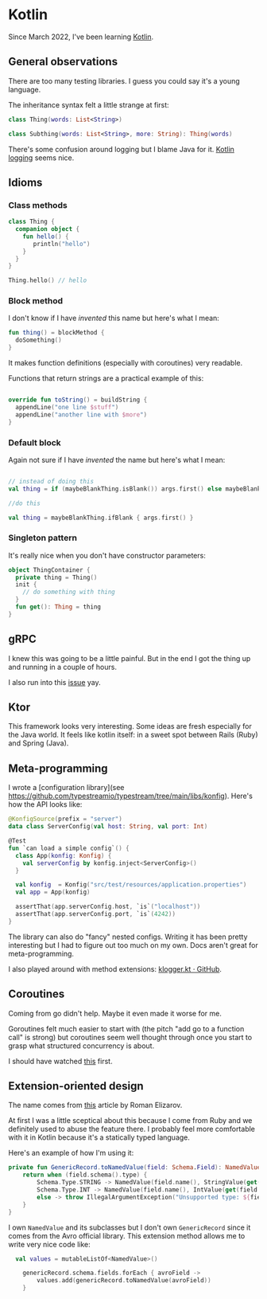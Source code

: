 # Kotlin

Since March 2022, I've been learning [Kotlin](https://kotlinlang.org).

## General observations

There are too many testing libraries. I guess you could say it's a young language.

The inheritance syntax felt a little strange at first:

```kotlin
class Thing(words: List<String>)

class Subthing(words: List<String>, more: String): Thing(words)
```

There's some confusion around logging but I blame Java for it. [Kotlin
logging](https://github.com/MicroUtils/kotlin-logging) seems nice.

## Idioms

### Class methods

```kotlin
class Thing {
  companion object {
    fun hello() {
       println("hello")
    }
  }
}

Thing.hello() // hello
```

### Block method

I don't know if I have _invented_ this name but here's what I mean:

```kotlin
fun thing() = blockMethod {
  doSomething()
}
```

It makes function definitions (especially with coroutines) very readable.

Functions that return strings are a practical example of this:

```kotlin

override fun toString() = buildString {
  appendLine("one line $stuff")
  appendLine("another line with $more")
}
```

### Default block

Again not sure if I have _invented_ the name but here's what I mean:

```kotlin

// instead of doing this
val thing = if (maybeBlankThing.isBlank()) args.first() else maybeBlankThing

//do this

val thing = maybeBlankThing.ifBlank { args.first() }
```

### Singleton pattern

It's really nice when you don't have constructor parameters:

```kotlin
object ThingContainer {
  private thing = Thing()
  init {
    // do something with thing
  }
  fun get(): Thing = thing
}
```

## gRPC

I knew this was going to be a little painful. But in the end I got the thing up
and running in a couple of hours.

I also run into this [issue](https://github.com/grpc/grpc-java/issues/8981) yay.

## Ktor

This framework looks very interesting. Some ideas are fresh especially for the
Java world. It feels like kotlin itself: in a sweet spot between Rails (Ruby)
and Spring (Java).

## Meta-programming

I wrote a [configuration library](see
https://github.com/typestreamio/typestream/tree/main/libs/konfig). Here's how
the API looks like:

```kotlin
@KonfigSource(prefix = "server")
data class ServerConfig(val host: String, val port: Int)

@Test
fun `can load a simple config`() {
  class App(konfig: Konfig) {
    val serverConfig by konfig.inject<ServerConfig>()
  }

  val konfig  = Konfig("src/test/resources/application.properties")
  val app = App(konfig)

  assertThat(app.serverConfig.host, `is`("localhost"))
  assertThat(app.serverConfig.port, `is`(4242))
}
```

The library can also do "fancy" nested configs. Writing it has been pretty
interesting but I had to figure out too much on my own. Docs aren't great for
meta-programming.

I also played around with method extensions: [klogger.kt ·
GitHub](https://gist.github.com/lucapette/3dd7eca10c47de69864bac844b8d0d04).

## Coroutines

Coming from go didn't help. Maybe it even made it worse for me.

Goroutines felt much easier to start with (the pitch "add go to a function call"
is strong) but coroutines seem well thought through once you start to grasp what
structured concurrency is about.

I should have watched [this](https://www.youtube.com/watch?v=a3agLJQ6vt8) first.

## Extension-oriented design

The name comes from
[this](https://elizarov.medium.com/extension-oriented-design-13f4f27deaee)
article by Roman Elizarov.

At first I was a little sceptical about this because I come from Ruby and we
definitely used to abuse the feature there. I probably feel more comfortable
with it in Kotlin because it's a statically typed language.

Here's an example of how I'm using it:

```kotlin
private fun GenericRecord.toNamedValue(field: Schema.Field): NamedValue {
    return when (field.schema().type) {
        Schema.Type.STRING -> NamedValue(field.name(), StringValue(get(field.name()).toString()))
        Schema.Type.INT -> NamedValue(field.name(), IntValue(get(field.name()).toString().toInt()))
        else -> throw IllegalArgumentException("Unsupported type: ${field.schema().type}")
    }
}
```

I own `NamedValue` and its subclasses but I don't own `GenericRecord` since it
comes from the Avro official library. This extension method allows me to write
very nice code like:

```kotlin
  val values = mutableListOf<NamedValue>()

    genericRecord.schema.fields.forEach { avroField ->
        values.add(genericRecord.toNamedValue(avroField))
    }
```
